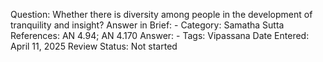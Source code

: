 Question: Whether there is diversity among people in the development of tranquility and insight?
Answer in Brief: -
 Category: Samatha
Sutta References: AN 4.94; AN 4.170
Answer: -
Tags: Vipassana
Date Entered: April 11, 2025
Review Status: Not started